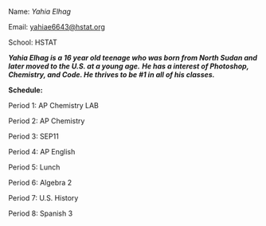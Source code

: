 Name: _Yahia Elhag_

Email: yahiae6643@hstat.org

School: HSTAT

**_Yahia Elhag is a 16 year old teenage who was born from North Sudan and later moved to the U.S. at a young age._**
**_He has a interest of Photoshop, Chemistry, and Code. He thrives to be #1 in all of his classes._**

**Schedule:**

Period 1: AP Chemistry LAB

Period 2: AP Chemistry

Period 3: SEP11

Period 4: AP English

Period 5: Lunch

Period 6: Algebra 2

Period 7: U.S. History

Period 8: Spanish 3